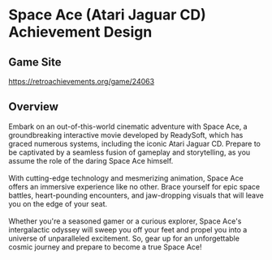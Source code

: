 # Space Ace (Atari Jaguar CD) Achievement Design
## Game Site
https://retroachievements.org/game/24063
## Overview
Embark on an out-of-this-world cinematic adventure with Space Ace, a groundbreaking interactive movie developed by ReadySoft, which has graced numerous systems, including the iconic Atari Jaguar CD. Prepare to be captivated by a seamless fusion of gameplay and storytelling, as you assume the role of the daring Space Ace himself.<br><br>
With cutting-edge technology and mesmerizing animation, Space Ace offers an immersive experience like no other. Brace yourself for epic space battles, heart-pounding encounters, and jaw-dropping visuals that will leave you on the edge of your seat.<br><br>
Whether you're a seasoned gamer or a curious explorer, Space Ace's intergalactic odyssey will sweep you off your feet and propel you into a universe of unparalleled excitement. So, gear up for an unforgettable cosmic journey and prepare to become a true Space Ace!